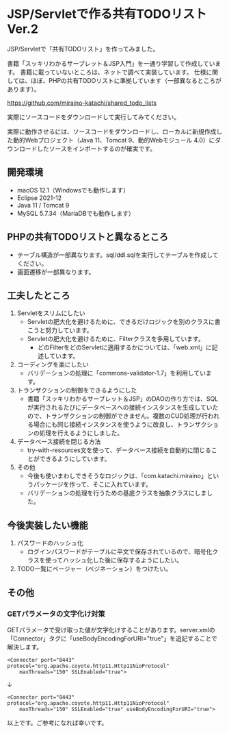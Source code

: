 # JSP/Servletで作る共有TODOリスト Ver.2
JSP/Servletで「共有TODOリスト」を作ってみました。

書籍「スッキリわかるサーブレット＆JSP入門」を一通り学習して作成しています。
書籍に載っていないところは、ネットで調べて実装しています。
仕様に関しては、ほぼ、PHPの共有TODOリストに準拠しています（一部異なるところがあります）。

<a href="https://github.com/miraino-katachi/shared_todo_lists" target="_blank">https://github.com/miraino-katachi/shared_todo_lists</a>

実際にソースコードをダウンロードして実行してみてください。

実際に動作させるには、ソースコードをダウンロードし、ローカルに新規作成した動的Webプロジェクト（Java 11、Tomcat 9、動的Webモジュール 4.0）にダウンロードしたソースをインポートするのが確実です。

## 開発環境
- macOS 12.1（Windowsでも動作します）
- Eclipse 2021-12
- Java 11 / Tomcat 9
- MySQL 5.7.34（MariaDBでも動作します）

## PHPの共有TODOリストと異なるところ
- テーブル構造が一部異なります。sql/ddl.sqlを実行してテーブルを作成してください。
- 画面遷移が一部異なります。

## 工夫したところ
1. Servletをスリムにしたい
   - Servletの肥大化を避けるために、できるだけロジックを別のクラスに書こうと努力しています。
   - Servletの肥大化を避けるために、Filterクラスを多用しています。
     - どのFilterをどのServletに適用するかについては、「web.xml」に記述しています。
2. コーディングを楽にしたい
   - バリデーションの処理に「commons-validator-1.7」を利用しています。
3. トランザクションの制御をできるようにした
   - 書籍「スッキリわかるサーブレット＆JSP」のDAOの作り方では、SQLが実行されるたびにデータベースへの接続インスタンスを生成していたので、トランザクションの制御ができません。複数のCUD処理が行われる場合にも同じ接続インスタンスを使うように改良し、トランザクションの処理を行えるようにしました。
4. データベース接続を閉じる方法
   - try-with-resources文を使って、データベース接続を自動的に閉じることができるようにしています。
5. その他
   - 今後も使いまわしできそうなロジックは、「com.katachi.miraino」というパッケージを作って、そこに入れています。
   - バリデーションの処理を行うための基底クラスを抽象クラスにしました。

## 今後実装したい機能
1. パスワードのハッシュ化
   - ログインパスワードがテーブルに平文で保存されているので、暗号化クラスを使ってハッシュ化した後に保存するようにしたい。
2. TODO一覧にページャー（ペジネーション）をつけたい。

## その他
### GETパラメータの文字化け対策
GETパラメータで受け取った値が文字化けすることがあります。server.xmlの「Connector」タグに「useBodyEncodingForURI="true"」を追記することで解決します。
```
<Connector port="8443" protocol="org.apache.coyote.http11.Http11NioProtocol"
    maxThreads="150" SSLEnabled="true">
```
↓
```
<Connector port="8443" protocol="org.apache.coyote.http11.Http11NioProtocol"
    maxThreads="150" SSLEnabled="true" useBodyEncodingForURI="true">
```


以上です。ご参考になれば幸いです。
